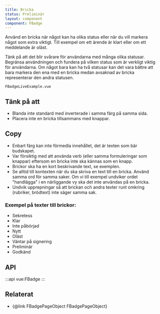 ```yaml
---
title: Bricka
status: Preliminär
layout: component
component: FBadge
---
```


Använd en bricka när något kan ha olika status eller när du vill markera något som extra viktigt. Till exempel om ett ärende är klart eller om ett meddelande är oläst.

Tänk på att det blir svårare för användarna med många olika statusar. Begränsa användningen och fundera på vilken status som är verkligt viktig för användarna. Om något bara kan ha två statusar kan det vara bättre att bara markera den ena med en bricka medan avsaknad av bricka representerar den andra statusen.

```import live-example
FBadgeLiveExample.vue
```

## Tänk på att

- Blanda inte standard med inverterade i samma färg på samma sida.
- Placera inte en bricka tillsammans med knappar.

## Copy

- Enbart färg kan inte förmedla innehållet, det är texten som bär budskapet.
- Var försiktig med att använda verb (eller samma formuleringar som knappar) eftersom en bricka inte ska kännas som en knapp.
- Brickor ska ha en kort beskrivande text, se exemplen.
- Se alltid till kontexten när du ska skriva en text till en bricka. Använd samma ord för samma saker. Om vi till exempel undviker ordet "handlägga" i en närliggande vy ska det inte användas på en bricka.
- Undvik upprepningar så att brickan och andra texter runt omkring (rubriker, brödtext) inte säger samma sak.

### Exempel på texter till brickor:

- Sekretess
- Klar
- Inte påbörjad
- Nytt
- Oläst
- Väntar på signering
- Preliminär
- Godkänd

## API

:::api
vue:FBadge
:::

## Relaterat

- {@link FBadgePageObject FBadgePageObject}
